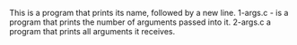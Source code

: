 This is a program that prints its name, followed by a new line.
1-args.c - is a program that prints the number of arguments passed into it.
2-args.c a program that prints all arguments it receives.
